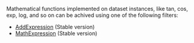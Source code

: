 Mathematical functions implemented on dataset instances, like tan, cos, exp, log, and so on can be achived using one of the following filters:

* [AddExpression](http://weka.sourceforge.net/doc.stable/weka/filters/unsupervised/attribute/AddExpression.html) (Stable version)
* [MathExpression](http://weka.sourceforge.net/doc.stable/weka/filters/unsupervised/attribute/MathExpression.html) (Stable version)
